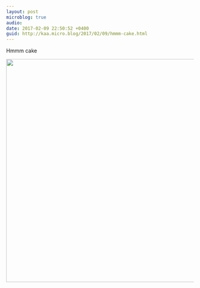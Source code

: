 ```yaml
---
layout: post
microblog: true
audio: 
date: 2017-02-09 22:50:52 +0400
guid: http://kaa.micro.blog/2017/02/09/hmmm-cake.html
---
```

Hmmm cake

<img src="https://www.kaa.bz/uploads/2018/b4b5cc15ee.jpg" width="600" height="600" />
